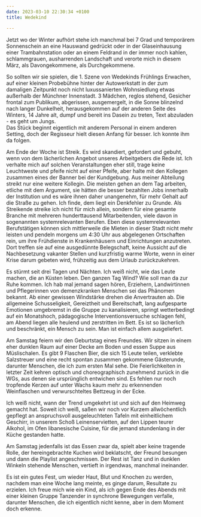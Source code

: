 ```yaml
---
date: 2023-03-10 22:30:34 +0100
title: Wedekind

---
```

Jetzt wo der Winter aufhört stehe ich manchmal bei 7 Grad und temporärem Sonnenschein an eine Hauswand gedrückt oder in der Glaseinhausung einer Trambahnstation oder an einem Feldrand in der immer noch kahlen, schlammgrauen, ausharrenden Landschaft und verorte mich in diesem März, als Davongekommene, als Durchgekommene.

So sollten wir sie spielen, die 1. Szene von Wedekinds Frühlings Erwachen, auf einer kleinen Probebühne hinter der Autowerkstatt in der zum damaligen Zeitpunkt noch nicht luxussanierten Wohnsiedlung etwas außerhalb der Münchner Innenstadt. 3 Mädchen, reglos stehend, Gesicher frontal zum Publikum, abgerissen, ausgemergelt, in die Sonne blinzelnd nach langer Dunkelheit, herausgekommen auf der anderen Seite des Winters, 14 Jahre alt, dumpf und bereit ins Dasein zu treten, Text abzuladen - es geht um Jungs.  
Das Stück beginnt eigentlich mit anderem Personal in einem anderen Setting, doch der Regisseur hielt diesen Anfang für besser. Ich konnte ihm da folgen.

Am Ende der Woche ist Streik. Es wird skandiert, gefordert und gebuht, wenn von dem lächerlichen Angebot unseres Arbeitgebers die Rede ist. Ich verhalte mich auf solchen Veranstaltungen eher still, trage keine Leuchtweste und pfeife nicht auf einer Pfeife, aber halte mit den Kollegen zusammen eines der Banner bei der Kundgebung. Aus meiner Abteilung streikt nur eine weitere Kollegin. Die meisten gehen an dem Tag arbeiten, etliche mit dem Argument, sie hätten die besser bezahlten Jobs innerhalb der Institution und es wäre ihnen daher unangenehm, für mehr Gehalt auf die Straße zu gehen. Ich finde, dem liegt ein Denkfehler zu Grunde. Als Streikende streike ich nicht für mich allein, sondern für eine gesamte Branche mit mehreren hunderttausend Mitarbeitenden, viele davon in sogenannten systemrelevanten Berufen. Eben diese systemrelevanten Berufstätigen können sich mittlerweile die Mieten in dieser Stadt nicht mehr leisten und pendeln morgens um 4:30 Uhr aus abgelegenen Ortschaften rein, um ihre Frühdienste in Krankenhäusern und Einrichtungen anzutreten. Dort treffen sie auf eine ausgedünnte Belegschaft, keine Aussicht auf die Nachbesetzung vakanter Stellen und kurzfristig warme Worte, wenn in einer Krise darum gebeten wird, frühzeitig aus dem Urlaub zurückzukehren.

Es stürmt seit drei Tagen und Nächten. Ich weiß nicht, wie das Leute machen, die an Küsten leben. Den ganzen Tag Wind? Wie soll man da zur Ruhe kommen. Ich hab mal jemand sagen hören, Erziehern, Landwirtinnen und Pflegerinnen von demenzkranken Menschen sei das Phänomen bekannt. Ab einer gewissen Windstärke drehen die Anvertrauten ab. Die allgemeine Schusseligkeit, Gereiztheit und Bereitschaft, lang aufgesparte Emotionen umgebremst in die Gruppe zu kanalisieren, springt wetterbedingt auf ein Monatshoch, pädagogische Interventionsversuche schlagen fehl, am Abend liegen alle heulend und zerstritten im Bett. Es ist so lächerlich und beschränkt, ein Mensch zu sein. Man ist einfach allem ausgeliefert. 

Am Samstag feiern wir den Geburtstag eines Freundes. Wir sitzen in einem eher dunklen Raum auf einer Decke am Boden und essen Suppe aus Müslischalen. Es gibt 9 Flaschen Bier, die sich 15 Leute teilen, verklebte Salzstreuer und eine recht spontan zusammen gekommene Gästerunde, darunter Menschen, die ich zum ersten Mal sehe. Die Feierlichkeiten in letzter Zeit kehren optisch und choreographisch zunehmend zurück in die WGs, aus denen sie ursprünglich entwichen sind. Es fehlen nur noch tropfende Kerzen auf unter Wachs kaum mehr zu erkennenden Weinflaschen und verwurschteltes Bettzeug in der Ecke.

Ich weiß nicht, wann der Trend umgekehrt ist und sich auf den Heimweg gemacht hat. Soweit ich weiß, saßen wir noch vor Kurzem allwöchentlich gepflegt an anspruchsvoll ausgeleuchteten Tafeln mit einheitlichem Geschirr, in unserem Schoß Leinenservietten, auf den Lippen teurer Alkohol, im Ofen libanesische Cuisine, für die jemand stundenlang in der Küche gestanden hatte.

Am Samstag jedenfalls ist das Essen zwar da, spielt aber keine tragende Rolle, der hereingebrachte Kuchen wird beklatscht, der Freund besungen und dann die Playlist angeschmissen. Der Rest ist Tanz und in dunklen Winkeln stehende Menschen, vertieft in irgendwas, manchmal ineinander.

Es ist ein gutes Fest, um wieder Haut, Blut und Knochen zu werden, nachdem man eine Woche lang meinte, es ginge darum, Resultate zu erzielen. Ich freue mich wie ein Kind, als ich gegen Ende des Abends mit einer kleinen Gruppe Tanzender in synchrone Bewegungen verfalle, darunter Menschen, die ich eigentlich nicht kenne, aber in dem Moment doch erkenne.